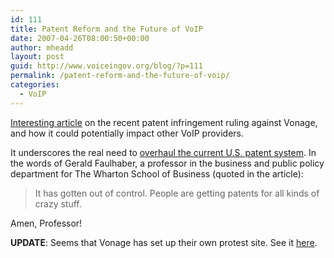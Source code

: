```yaml
---
id: 111
title: Patent Reform and the Future of VoIP
date: 2007-04-26T08:00:50+00:00
author: mheadd
layout: post
guid: http://www.voiceingov.org/blog/?p=111
permalink: /patent-reform-and-the-future-of-voip/
categories:
  - VoIP
---
```

<a href="http://news.com.com/Is+cable+in+Verizons+crosshairs/2100-7352_3-6175725.html?tag=st.prev" target="_blank">Interesting article</a> on the recent patent infringement ruling against Vonage, and how it could potentially impact other VoIP providers.

It underscores the real need to <a href="http://news.zdnet.com/2100-9593_22-5862506.html" target="_blank">overhaul the current U.S. patent system</a>. In the words of Gerald Faulhaber, a professor in the business and public policy department for The Wharton School of Business (quoted in the article):

> It has gotten out of control. People are getting patents for all kinds of crazy stuff.

Amen, Professor!

**UPDATE**: Seems that Vonage has set up their own protest site. See it <a href="http://www1.freetocompete.com/" target="_blank">here</a>.